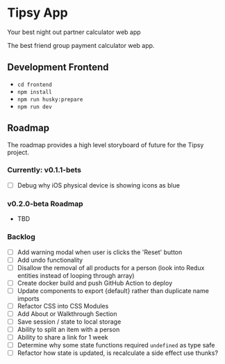 # Tipsy App

Your best night out partner calculator web app

The best friend group payment calculator web app.

## Development Frontend

- `cd frontend`
- `npm install`
- `npm run husky:prepare`
- `npm run dev`

## Roadmap

The roadmap provides a high level storyboard of future for the Tipsy project.

### Currently: v0.1.1-bets

- [ ] Debug why iOS physical device is showing icons as blue

### v0.2.0-beta Roadmap

- TBD

### Backlog

- [ ] Add warning modal when user is clicks the 'Reset' button
- [ ] Add undo functionality
- [ ] Disallow the removal of all products for a person (look into Redux entities instead of looping through array)
- [ ] Create docker build and push GitHub Action to deploy
- [ ] Update components to export {default} rather than duplicate name imports
- [ ] Refactor CSS into CSS Modules
- [ ] Add About or Walkthrough Section
- [ ] Save session / state to local storage
- [ ] Ability to split an item with a person
- [ ] Ability to share a link for 1 week
- [ ] Determine why some state functions required `undefined` as type safe
- [ ] Refactor how state is updated, is recalculate a side effect use thunks?
